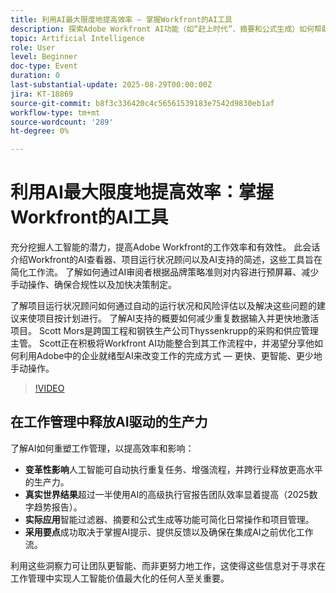 ```yaml
---
title: 利用AI最大限度地提高效率 — 掌握Workfront的AI工具
description: 探索Adobe Workfront AI功能（如“赶上时代”、摘要和公式生成）如何帮助自动执行任务、优化工作流并提高工作效率。
topic: Artificial Intelligence
role: User
level: Beginner
doc-type: Event
duration: 0
last-substantial-update: 2025-08-29T00:00:00Z
jira: KT-18869
source-git-commit: b8f3c336420c4c56561539183e7542d9830eb1af
workflow-type: tm+mt
source-wordcount: '289'
ht-degree: 0%

---
```



# 利用AI最大限度地提高效率：掌握Workfront的AI工具

充分挖掘人工智能的潜力，提高Adobe Workfront的工作效率和有效性。 此会话介绍Workfront的AI查看器、项目运行状况顾问以及AI支持的简述，这些工具旨在简化工作流。 了解如何通过AI审阅者根据品牌策略准则对内容进行预屏幕、减少手动操作、确保合规性以及加快决策制定。

了解项目运行状况顾问如何通过自动的运行状况和风险评估以及解决这些问题的建议来使项目按计划进行。 了解AI支持的概要如何减少重复数据输入并更快地激活项目。 Scott Mors是跨国工程和钢铁生产公司Thyssenkrupp的采购和供应管理主管。 Scott正在积极将Workfront AI功能整合到其工作流程中，并渴望分享他如何利用Adobe中的企业就绪型AI来改变工作的完成方式 — 更快、更智能、更少地手动操作。

>[!VIDEO](https://video.tv.adobe.com/v/3471393/?learn=on&enablevpops)

## 在工作管理中释放AI驱动的生产力

了解AI如何重塑工作管理，以提高效率和影响：

* **变革性影响**&#x200B;人工智能可自动执行重复任务、增强流程，并跨行业释放更高水平的生产力。
* **真实世界结果**&#x200B;超过一半使用AI的高级执行官报告团队效率显着提高（2025数字趋势报告）。
* **实际应用**&#x200B;智能过滤器、摘要和公式生成等功能可简化日常操作和项目管理。
* **采用要点**&#x200B;成功取决于掌握AI提示、提供反馈以及确保在集成AI之前优化工作流。

利用这些洞察力可让团队更智能、而非更努力地工作，这使得这些信息对于寻求在工作管理中实现人工智能价值最大化的任何人至关重要。
